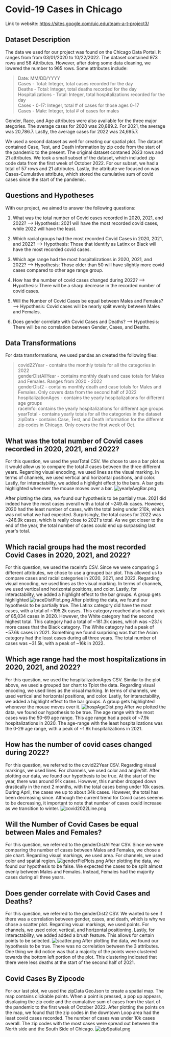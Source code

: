 # Covid-19 Cases in Chicago
Link to website: https://sites.google.com/uic.edu/team-a-t-project3/
## Dataset Description
The data we used for our project was found on the Chicago Data Portal. It ranges from from 03/01/2020 to 10/22/2022. The dataset contained 973 rows and 58 Attributes. However, after doing some data cleaning, we lowered the number to 965 rows. Some attributes include:
> Date: MM/DD/YYYY<br>
> Cases - Total: Integer, total cases recorded for the day <br>
> Deaths - Total: Integer, total deaths recorded for the day<br>
> Hospitalizations - Total: Integer, total hospitalizations recorded for the day<br>
> Cases - 0-17: Integer, total # of cases for those ages 0-17<br>
> Cases - Male: Integer, total # of cases for males<br>

Gender, Race, and Age attributes were also available for the three major ategories. The average cases for 2020 was 20,889.2. For 2021, the average was 20,786.7. Lastly, the average cases for 2022 was 24,695.7.

We used a second dataset as well for creating our spatial plot. The dataset contained Case, Test, and Death information by zip code from the start of the pandemic to the present. The original dataset contaned 2623 rows and 21 attributes. We took a small subset of the dataset, which included zip code data from the first week of October 2022. For our subset, we had a total of 57 rows and 21 attributes. Lastly, the attribute we focused on was Cases-Cumulative attribute, which stored the cumulative sum of covid cases since the start of the pandemic.

## Questions and Hypotheses
With our project, we aimed to answer the following questions:
1) What was the total number of Covid cases recorded in 2020, 2021, and 2022?
--> Hypothesis: 2021 will have the most recorded covid cases, while 2022 will have the least.

2) Which racial groups had the most recorded Covid Cases in 2020, 2021, and 2022?
--> Hypothesis: Those that identify as Latinx or Black will have the most recorded covid cases.

3) Which age range had the most hospitalizations in 2020, 2021, and 2022?
--> Hypothesis: Those older than 50 will have slightly more covid cases compared to other age range group.

4) How has the number of covid cases changed during 2022?
--> Hypothesis: There will be a sharp decrease in the recorded number of covid cases.

5) Will the Number of Covid Cases be equal between Males and Females?
--> Hypothesis: Covid cases will be nearly split evenly between Males and Females.

6) Does gender correlate with Covid Cases and Deaths?
--> Hypothesis: There will be no correlation between Gender, Cases, and Deaths.


## Data Transformations
For data transformations, we used pandas an created the following files:
> covid22Year - contains the monthly totals for all the categories in 2022<br>
> genderDistAllYear - contains monthly death and case totals for Males and Females. Ranges from 2020 - 2022<br>
> genderDist2 - contains monthly death and case totals for Males and Females. Only covers data from the second half of 2022<br>
> hospitalizationAges - contains the yearly hospitalizations for different age groups<br>
> raceInfo: contains the yearly hospitalizations for different age groups<br>
> yearTotal - contains yearly totals for all the categories in the dataset<br>
> zipData - contains Case, Test, and Death information for the different zip codes in Chicago. Only covers the first week of Oct.<br>

## What was the total number of Covid cases recorded in 2020, 2021, and 2022?
For this question, we used the yearTotal CSV. We chose to use a bar plot as it would allow us to compare the total # cases between the three different years. Regarding visual encoding, we used lines as the visual marking. In terms of channels, we used vertical and horizontal positions, and color. Lastly, for interactability, we added a highlight effect to the bars. A bar gets highlighted whenever the mouse moves over a bar.
![yearlyAvgBar.png](https://github.com/uic-vis/project-3-team-a-t/blob/aa707d022e46359bbc61f99e397a10ae7349ef69/yearlyAvgBar.png)

After plotting the data, we found our hypothesis to be partially true. 2021 did indeed have the most cases overall with a total of ~249.4k cases. However, 2020 had the least number of cases, with the total being under 210k, which was not what we had expected. Surprisingly, the total cases for 2022 was ~246.9k cases, which is really close to 2021's total. As we get closer to the end of the year, the total number of cases could end up surpassing last year's total.

## Which racial groups had the most recorded Covid Cases in 2020, 2021, and 2022?
For this question, we used the raceInfo CSV. Since we were comparing 3 different attributes, we chose to use a grouped bar plot. This allowed us to compare cases and racial categories in 2020, 2021, and 2022. Regarding visual encoding, we used lines as the visual marking. In terms of channels, we used vertical and horizontal positions, and color. Lastly, for interactability, we added a highlight effect to the bar groups. A group gets highlighted 
![raceDistPlot.png](https://github.com/uic-vis/project-3-team-a-t/blob/f843d435087112984d0a3e8b9b5bac1c5e2386c1/raceDistPlot.png)
After plotting the data, we found our hypothesis to be partially true. The Latinx category did have the most cases, with a total of ~195.2k cases. This category reached also had a peak of 85,034 cases in 2020. However, the White category had the second highest total. This category had a total of ~181.3k cases, which was ~23.1k more cases that the Black category. The White category had a peak of ~57.6k cases in 2021. Something we found surprising was that the Asian category had the least cases during all three years. The total number of cases was ~31.5k, with a peak of ~16k in 2022.

## Which age range had the most hospitalizations in 2020, 2021, and 2022?
For this question, we used the hospitalizationAges CSV. Similar to the plot above, we used a grouped bar chart to Tplot the data. Regarding visual encoding, we used lines as the visual marking. In terms of channels, we used vertical and horizontal positions, and color. Lastly, for interactability, we added a highlight effect to the bar groups. A group gets highlighted whenever the mouse moves over it.
![hospAgeDist.png](https://github.com/uic-vis/project-3-team-a-t/blob/f843d435087112984d0a3e8b9b5bac1c5e2386c1/hospAgeDist.png)
After we plotted the data, we found our hypothesis to be true. The age range with the most cases was the 50-69 age range. This age range had a peak of ~7.9k hospitalizations in 2020. The age-range with the least hospitalizations was the 0-29 age range, with a peak of ~1.8k hospitalizations in 2021.

## How has the number of covid cases changed during 2022?
For this question, we referred to the covid22Year CSV. Regarding visual markings, we used lines. For channels, we used color and angle/tilt. After plotting our data, we found our hypothesis to be true. At the start of the year, there was around 91k cases. However, this number dropped down drastically in the next 2 months, with the total cases being under 10k cases. During April, the cases we up to about 34k cases. However, the total has been decreasing since. Although the current trend for Covid cases seeems to be decreasing, it important to note that number of cases could increase as we transition to winter.
![covid2022Line.png](https://github.com/uic-vis/project-3-team-a-t/blob/f843d435087112984d0a3e8b9b5bac1c5e2386c1/covid2022Line.png)

## Will the Number of Covid Cases be equal between Males and Females?
For this question, we referred to the genderDistAllYear CSV. Since we were comparing the number of cases between Males and Females, we chose a pie chart. Regarding visual markings, we used area. For channels, we used color and spatial region.
![genderPiePlots.png](https://github.com/uic-vis/project-3-team-a-t/blob/f843d435087112984d0a3e8b9b5bac1c5e2386c1/genderPiePlots.png)
After plotting the data, we found our hypothesis to be false. We expected the cases to be split almost evenly between Males and Females. Instead, Females had the majority cases during all three years.

## Does gender correlate with Covid Cases and Deaths?
For this question, we referred to the genderDist2 CSV. We wanted to see if there was a correlation between gender, cases, and death, which is why we chose a scatter plot. Regarding visual markings, we used points. For channels, we used color, vertical, and horizontal positioning. Lastly, for interactability, we added added a brush feature. This allows for certain points to be selected.
![[scatter.png](attachment:scatter.png)](https://github.com/uic-vis/project-3-team-a-t/blob/f843d435087112984d0a3e8b9b5bac1c5e2386c1/scatter.png)
After plotting the data, we found our hypothesis to be true. There was no correlation between the 3 attributes. One thing we did notice was that a majority of the points were clustered towards the bottom left portion of the plot. This clustering indicated that there were less deaths at the start of the second half of 2021.

## Covid Cases By Zipcode
For our last plot, we used the zipData GeoJson to create a spatial map. The map contains clickable points. When a point is pressed, a pop up appears, displaying the zip code and the cumulative sum of cases from the start of the pandemic to the first week of October 2022. After plotting the points on the map, we found that the zip codes in the downtown Loop area had the least covid cases recorded. The number of cases was under 10k cases overall. The zip codes with the most cases were spread out between the North side and the South Side of Chicago.
![zipSpatial.png](https://github.com/uic-vis/project-3-team-a-t/blob/f843d435087112984d0a3e8b9b5bac1c5e2386c1/zipSpatial.png)
